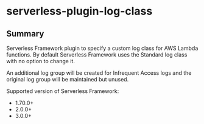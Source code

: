 # serverless-plugin-log-class

## Summary

Serverless Framework plugin to specify a custom log class for AWS Lambda
functions. By default Serverless Framework uses the Standard log class with no
option to change it.

An additional log group will be created for Infrequent Access logs and the
original log group will be maintained but unused.

Supported version of Serverless Framework:

 * 1.70.0+
 * 2.0.0+
 * 3.0.0+
